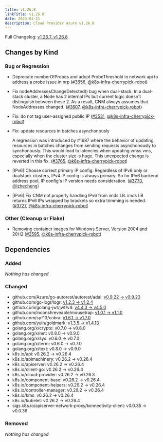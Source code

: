 ```yaml
---
title: v1.26.8
linkTitle: v1.26.8
date: 2023-04-21
description: Cloud Provider Azure v1.26.8
---
```

Full Changelog: [v1.26.7..v1.26.8](https://github.com/kubernetes-sigs/cloud-provider-azure/compare/v1.26.7...v1.26.8)

## Changes by Kind

### Bug or Regression

- Deprecate numberOfProbes and adopt ProbeThreshold in network api to address a probe issue in nrp ([#3656](https://github.com/kubernetes-sigs/cloud-provider-azure/pull/3656), [@k8s-infra-cherrypick-robot](https://github.com/k8s-infra-cherrypick-robot))
- Fix nodeAddressesChangeDetected() bug when dual-stack. In a dual-stack cluster, a Node has 2 internal IPs but current logic doesn't distinguish between these 2. As a result, CNM always assumes that NodeAddresses changed. ([#3607](https://github.com/kubernetes-sigs/cloud-provider-azure/pull/3607), [@k8s-infra-cherrypick-robot](https://github.com/k8s-infra-cherrypick-robot))
- Fix: do not tag user-assigned public IP ([#3531](https://github.com/kubernetes-sigs/cloud-provider-azure/pull/3531), [@k8s-infra-cherrypick-robot](https://github.com/k8s-infra-cherrypick-robot))
- Fix: update resources in batches asynchonously
  
  A regression was introduced by #1687 where the behavior of updating resources in batches changes from sending requests asynchonously to synchonously. This would lead to latencies when updating vmss vms, especially when the cluster size is huge. This unexpected change is reverted in this fix. ([#3765](https://github.com/kubernetes-sigs/cloud-provider-azure/pull/3765), [@k8s-infra-cherrypick-robot](https://github.com/k8s-infra-cherrypick-robot))
- [IPv6] Choose correct primary IP config. Regardless of IPv6 only or dualstack clusters, IPv4 IP config is always primary. So for IPv6 backend address pool, IP config's IP version needs consideration. ([#3770](https://github.com/kubernetes-sigs/cloud-provider-azure/pull/3770), [@lzhecheng](https://github.com/lzhecheng))
- [IPv6] Fix CNM not properly handling IPv6 from imds LB. imds LB returns IPv6 IPs wrapped by brackets so extra trimming is needed. ([#3727](https://github.com/kubernetes-sigs/cloud-provider-azure/pull/3727), [@k8s-infra-cherrypick-robot](https://github.com/k8s-infra-cherrypick-robot))

### Other (Cleanup or Flake)

- Removing container images for Windows Server, Version 2004 and 20H2 ([#3595](https://github.com/kubernetes-sigs/cloud-provider-azure/pull/3595), [@k8s-infra-cherrypick-robot](https://github.com/k8s-infra-cherrypick-robot))

## Dependencies

### Added
_Nothing has changed._

### Changed
- github.com/Azure/go-autorest/autorest/adal: [v0.9.22 → v0.9.23](https://github.com/Azure/go-autorest/autorest/adal/compare/v0.9.22...v0.9.23)
- github.com/go-logr/logr: [v1.2.3 → v1.2.4](https://github.com/go-logr/logr/compare/v1.2.3...v1.2.4)
- github.com/golang-jwt/jwt/v4: [v4.4.3 → v4.5.0](https://github.com/golang-jwt/jwt/v4/compare/v4.4.3...v4.5.0)
- github.com/inconshreveable/mousetrap: [v1.0.1 → v1.1.0](https://github.com/inconshreveable/mousetrap/compare/v1.0.1...v1.1.0)
- github.com/spf13/cobra: [v1.6.1 → v1.7.0](https://github.com/spf13/cobra/compare/v1.6.1...v1.7.0)
- github.com/yuin/goldmark: [v1.3.5 → v1.4.13](https://github.com/yuin/goldmark/compare/v1.3.5...v1.4.13)
- golang.org/x/crypto: v0.7.0 → v0.8.0
- golang.org/x/net: v0.8.0 → v0.9.0
- golang.org/x/sys: v0.6.0 → v0.7.0
- golang.org/x/term: v0.6.0 → v0.7.0
- golang.org/x/text: v0.8.0 → v0.9.0
- k8s.io/api: v0.26.2 → v0.26.4
- k8s.io/apimachinery: v0.26.2 → v0.26.4
- k8s.io/apiserver: v0.26.2 → v0.26.4
- k8s.io/client-go: v0.26.2 → v0.26.4
- k8s.io/cloud-provider: v0.26.2 → v0.26.3
- k8s.io/component-base: v0.26.2 → v0.26.4
- k8s.io/component-helpers: v0.26.2 → v0.26.4
- k8s.io/controller-manager: v0.26.2 → v0.26.4
- k8s.io/kms: v0.26.2 → v0.26.4
- k8s.io/kubelet: v0.26.2 → v0.26.4
- sigs.k8s.io/apiserver-network-proxy/konnectivity-client: v0.0.35 → v0.0.36

### Removed
_Nothing has changed._
